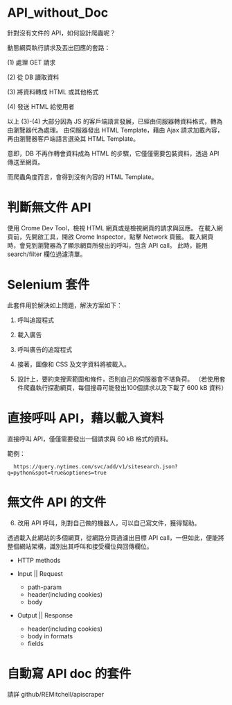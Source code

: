 # API_without_Doc
針對沒有文件的 API，如何設計爬蟲呢？

動態網頁執行請求及丟出回應的套路：

(1) 處理 GET 請求

(2) 從 DB 讀取資料

(3) 將資料轉成 HTML 或其他格式

(4) 發送 HTML 給使用者

以上 (3)-(4) 大部分因為 JS 的客戶端語言發展，已經由伺服器轉資料格式，轉為由瀏覽器代為處理。
由伺服器發出 HTML Template，藉由 Ajax 請求加載內容，再由瀏覽器客戶端語言選染其 HTML Template。

意即，DB 不再作轉會資料成為 HTML 的步驟，它僅僅需要包裝資料，透過 API 傳送至網頁。

而爬蟲角度而言，會得到沒有內容的 HTML Template。

# 判斷無文件 API

使用 Crome Dev Tool，檢視 HTML 網頁或是檢視網頁的請求與回應。
在載入網頁前，先開啟工具，開啟 Crome Inspector，點擊 Network 頁籤。
載入網頁時，會見到瀏覽器為了顯示網頁所發出的呼叫，包含 API call。
此時，能用 search/filter 欄位過濾清單。

# Selenium 套件

此套件用於解決如上問題，解決方案如下：

1. 呼叫追蹤程式

2. 載入廣告

3. 呼叫廣告的追蹤程式

4. 接著，圖像和 CSS 及文字資料將被載入。

5. 設計上，要約束搜索範圍和條件，否則自己的伺服器會不堪負荷。
（若使用套件爬蟲執行探勘網頁，每個搜尋可能發出100個請求以及下載了 600 kB 資料）

# 直接呼叫 API，藉以載入資料

直接呼叫 API，僅僅需要發出一個請求與 60 kB 格式的資料。

範例：

      https://query.nytimes.com/svc/add/v1/sitesearch.json?q=python&spot=true&optiones=true
      
# 無文件 API 的文件

6. 改用 API 呼叫，則對自己做的機器人，可以自己寫文件，獲得幫助。

透過載入此網站的多個網頁，從網路分頁過濾出目標 API call，一但如此，便能將整個網站架構，識別出其呼叫和接受欄位與回傳欄位。

* HTTP methods

* Input || Request
  
  - path-param
  - header(including cookies)
  - body

* Output || Response
  
  - header(including cookies)
  - body in formats
  - fields
  
 # 自動寫 API doc 的套件
 
 請詳 github/REMitchell/apiscraper
 





